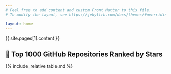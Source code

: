 ```yaml
---
# Feel free to add content and custom Front Matter to this file.
# To modify the layout, see https://jekyllrb.com/docs/themes/#overriding-theme-defaults

layout: home
---
```

{{ site.pages[1].content }}

## 🤩 Top 1000 GitHub Repositories Ranked by Stars

{% include_relative table.md %}